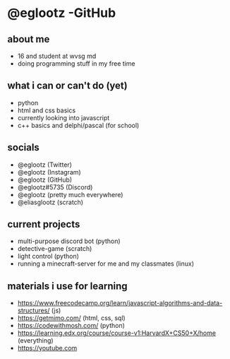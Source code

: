 # @eglootz -GitHub

## about me
- 16 and student at wvsg md
- doing programming stuff in my free time

## what i can or can't do (yet)
- python
- html and css basics
- currently looking into javascript
- c++ basics and delphi/pascal (for school)

## socials
- @eglootz (Twitter)
- @eglootz (Instagram)
- @eglootz (GitHub)
- @eglootz#5735 (Discord)
- @eglootz (pretty much everywhere)
- @eliasglootz (scratch)

## current projects
- multi-purpose discord bot (python)
- detective-game (scratch)
- light control (python)
- running a minecraft-server for me and my classmates (linux)

## materials i use for learning
- https://www.freecodecamp.org/learn/javascript-algorithms-and-data-structures/ (js)
- https://getmimo.com/ (html, css, sql)
- https://codewithmosh.com/ (python)
- https://learning.edx.org/course/course-v1:HarvardX+CS50+X/home (everything)
- https://youtube.com
